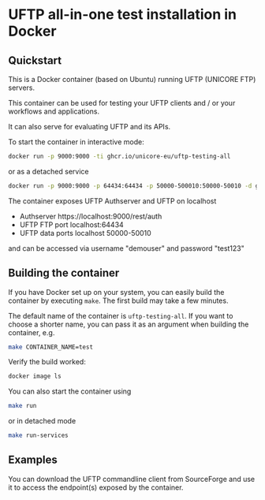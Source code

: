 # UFTP all-in-one test installation in Docker

## Quickstart

This is a Docker container (based on Ubuntu) running
UFTP (UNICORE FTP) servers.

This container can be used for testing your UFTP clients
and / or your workflows and applications.

It can also serve for evaluating UFTP and its APIs.

To start the container in interactive mode:

```bash
docker run -p 9000:9000 -ti ghcr.io/unicore-eu/uftp-testing-all
```

or as a detached service

```bash
docker run -p 9000:9000 -p 64434:64434 -p 50000-500010:50000-50010 -d ghcr.io/unicore-eu/uftp-testing-all
```

The container exposes UFTP Authserver and UFTP on localhost

  * Authserver https://localhost:9000/rest/auth
  * UFTP FTP port localhost:64434
  * UFTP data ports localhost 50000-50010

and can be accessed via username "demouser" and password "test123"


## Building the container

If you have Docker set up on your system, you can easily build the
container by executing `make`.  The first build may take a few
minutes.

The default name of the container is `uftp-testing-all`. If you
want to choose a shorter name, you can pass it as an argument when
building the container, e.g.

```bash
make CONTAINER_NAME=test
```

Verify the build worked:

```bash
docker image ls
```

You can also start the container using

```bash
make run
```

or in detached mode

```bash
make run-services
```

## Examples

You can download the UFTP commandline client from SourceForge and use it
to access the endpoint(s) exposed by the container.

